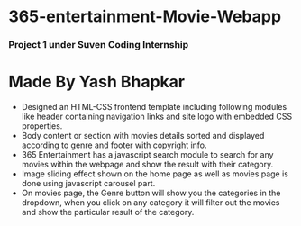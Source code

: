 # 365-entertainment-Movie-Webapp

### Project 1 under Suven Coding Internship
<h1>Made By Yash Bhapkar</h1>

<ul><li>Designed an HTML-CSS frontend template including following modules like header containing navigation links and site logo with embedded CSS properties. </li>
<li>Body content or section with movies details sorted and displayed according to genre and footer with copyright info.</li>
<li>365 Entertainment has a javascript search module to search for any movies within the webpage and show the result with their category.</li>
<li>Image sliding effect shown on the home page as well as movies page is done using javascript carousel part.</li>
<li>On movies page, the Genre button will show you the categories in the dropdown, when you click on any category it will filter out the movies and show the particular result of the category.</li>


